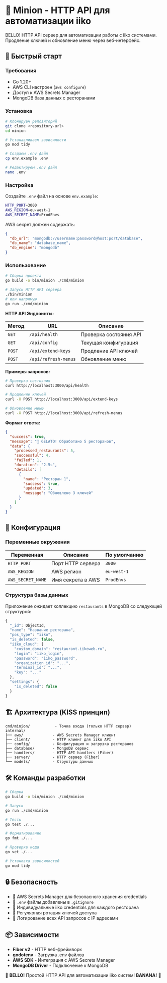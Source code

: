 # 🍌 Minion - HTTP API для автоматизации iiko

BELLO! HTTP API сервер для автоматизации работы с iiko системами. Продление ключей и обновление меню через веб-интерфейс.

## 🚀 Быстрый старт

### Требования

- Go 1.20+
- AWS CLI настроен (`aws configure`)
- Доступ к AWS Secrets Manager
- MongoDB база данных с ресторанами

### Установка

```bash
# Клонируем репозиторий
git clone <repository-url>
cd minion

# Устанавливаем зависимости
go mod tidy

# Создаем .env файл
cp env.example .env

# Редактируем .env файл
nano .env
```

### Настройка

Создайте `.env` файл на основе `env.example`:

```bash
HTTP_PORT=3000
AWS_REGION=eu-west-1
AWS_SECRET_NAME=ProdEnvs
```

AWS секрет должен содержать:
```json
{
  "db_url": "mongodb://username:password@host:port/database",
  "db_name": "database_name",
  "db_engine": "mongodb"
}
```

### Использование

```bash
# Сборка проекта
go build -o bin/minion ./cmd/minion

# Запуск HTTP API сервера
./bin/minion
# или напрямую
go run ./cmd/minion
```

**HTTP API Эндпоинты:**

| Метод | URL | Описание |
|-------|-----|----------|
| `GET` | `/api/health` | Проверка состояния API |
| `GET` | `/api/config` | Текущая конфигурация |
| `POST` | `/api/extend-keys` | Продление API ключей |
| `POST` | `/api/refresh-menus` | Обновление меню |

**Примеры запросов:**

```bash
# Проверка состояния
curl http://localhost:3000/api/health

# Продление ключей
curl -X POST http://localhost:3000/api/extend-keys

# Обновление меню
curl -X POST http://localhost:3000/api/refresh-menus
```

**Формат ответа:**

```json
{
  "success": true,
  "message": "🎉 GELATO! Обработано 5 ресторанов",
  "data": {
    "processed_restaurants": 5,
    "successful": 4,
    "failed": 1,
    "duration": "2.5s",
    "details": [
      {
        "name": "Ресторан 1",
        "success": true,
        "updated": 3,
        "message": "Обновлено 3 ключей"
      }
    ]
  }
}
```

## 🔧 Конфигурация

### Переменные окружения

| Переменная | Описание | По умолчанию |
|------------|----------|--------------|
| `HTTP_PORT` | Порт HTTP сервера | `3000` |
| `AWS_REGION` | AWS регион | `eu-west-1` |
| `AWS_SECRET_NAME` | Имя секрета в AWS | `ProdEnvs` |

### Структура базы данных

Приложение ожидает коллекцию `restaurants` в MongoDB со следующей структурой:

```javascript
{
  "_id": ObjectId,
  "name": "Название ресторана",
  "pos_type": "iiko",
  "is_deleted": false,
  "iiko_cloud": {
    "custom_domain": "restaurant.iikoweb.ru",
    "login": "iiko_login",
    "password": "iiko_password",
    "organization_id": "...",
    "terminal_id": "...",
    "key": "..."
  },
  "settings": {
    "is_deleted": false
  }
}
```

## 🏗️ Архитектура (KISS принцип)

```
cmd/minion/           - Точка входа (только HTTP сервер)
internal/
├── aws/             - AWS Secrets Manager клиент
├── client/          - HTTP клиент для iiko API
├── config/          - Конфигурация и загрузка ресторанов
├── database/        - MongoDB сервис
├── handlers/        - HTTP API handlers (Fiber)
├── server/          - HTTP сервер (Fiber)
└── models/          - Структуры данных
```

## 🛠️ Команды разработки

```bash
# Сборка
go build -o bin/minion ./cmd/minion

# Запуск
go run ./cmd/minion

# Тесты
go test ./...

# Форматирование
go fmt ./...

# Проверка кода
go vet ./...

# Установка зависимостей
go mod tidy
```

## 🔒 Безопасность

- 🔐 AWS Secrets Manager для безопасного хранения credentials
- 🚫 `.env` файлы добавлены в `.gitignore`
- 👥 Индивидуальные iiko credentials для каждого ресторана
- 🔄 Регулярная ротация ключей доступа
- 📝 Логирование всех API запросов с IP адресами

## 📦 Зависимости

- **Fiber v2** - HTTP веб-фреймворк
- **godotenv** - Загрузка .env файлов
- **AWS SDK** - Интеграция с AWS Secrets Manager
- **MongoDB Driver** - Подключение к MongoDB

🍌 **BELLO!** Простой HTTP API для автоматизации iiko систем! **BANANA!** 🎉